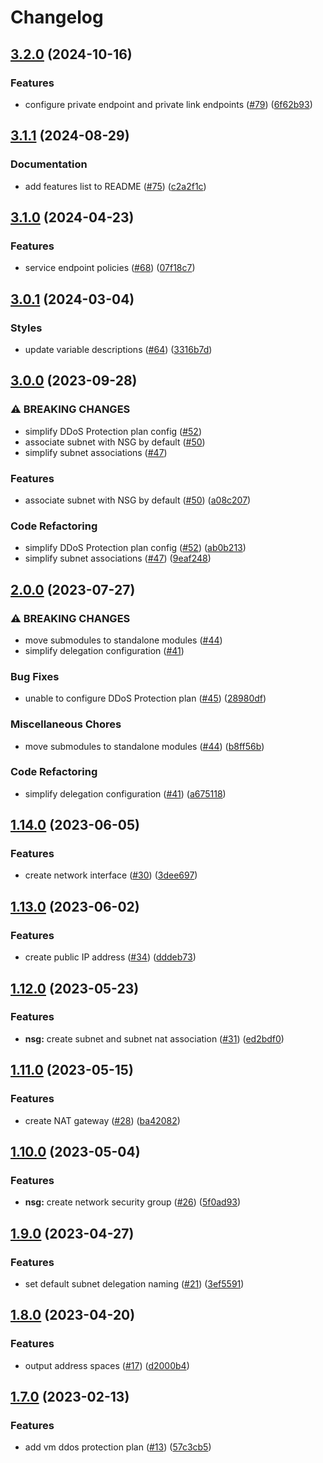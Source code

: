 # Changelog

## [3.2.0](https://github.com/equinor/terraform-azurerm-network/compare/v3.1.1...v3.2.0) (2024-10-16)


### Features

* configure private endpoint and private link endpoints ([#79](https://github.com/equinor/terraform-azurerm-network/issues/79)) ([6f62b93](https://github.com/equinor/terraform-azurerm-network/commit/6f62b939c38877352553f9371a2f4f3169d3350e))

## [3.1.1](https://github.com/equinor/terraform-azurerm-network/compare/v3.1.0...v3.1.1) (2024-08-29)


### Documentation

* add features list to README ([#75](https://github.com/equinor/terraform-azurerm-network/issues/75)) ([c2a2f1c](https://github.com/equinor/terraform-azurerm-network/commit/c2a2f1cefed78b2bf83ded1fa247704714a269ee))

## [3.1.0](https://github.com/equinor/terraform-azurerm-network/compare/v3.0.1...v3.1.0) (2024-04-23)


### Features

* service endpoint policies ([#68](https://github.com/equinor/terraform-azurerm-network/issues/68)) ([07f18c7](https://github.com/equinor/terraform-azurerm-network/commit/07f18c73f22d1841101b6d287a31f57458414345))

## [3.0.1](https://github.com/equinor/terraform-azurerm-network/compare/v3.0.0...v3.0.1) (2024-03-04)


### Styles

* update variable descriptions ([#64](https://github.com/equinor/terraform-azurerm-network/issues/64)) ([3316b7d](https://github.com/equinor/terraform-azurerm-network/commit/3316b7d16aac03cf859cba4436d9029a8c98d3d3))

## [3.0.0](https://github.com/equinor/terraform-azurerm-network/compare/v2.0.0...v3.0.0) (2023-09-28)


### ⚠ BREAKING CHANGES

* simplify DDoS Protection plan config ([#52](https://github.com/equinor/terraform-azurerm-network/issues/52))
* associate subnet with NSG by default ([#50](https://github.com/equinor/terraform-azurerm-network/issues/50))
* simplify subnet associations ([#47](https://github.com/equinor/terraform-azurerm-network/issues/47))

### Features

* associate subnet with NSG by default ([#50](https://github.com/equinor/terraform-azurerm-network/issues/50)) ([a08c207](https://github.com/equinor/terraform-azurerm-network/commit/a08c207d6ed0b30d776e556e0caf0014779dd132))


### Code Refactoring

* simplify DDoS Protection plan config ([#52](https://github.com/equinor/terraform-azurerm-network/issues/52)) ([ab0b213](https://github.com/equinor/terraform-azurerm-network/commit/ab0b213809e208c4e41601a1f9503e6b1e631af9))
* simplify subnet associations ([#47](https://github.com/equinor/terraform-azurerm-network/issues/47)) ([9eaf248](https://github.com/equinor/terraform-azurerm-network/commit/9eaf248a6fcbfe58e2acc8d5b55952ba92e3cc15))

## [2.0.0](https://github.com/equinor/terraform-azurerm-network/compare/v1.14.0...v2.0.0) (2023-07-27)


### ⚠ BREAKING CHANGES

* move submodules to standalone modules ([#44](https://github.com/equinor/terraform-azurerm-network/issues/44))
* simplify delegation configuration ([#41](https://github.com/equinor/terraform-azurerm-network/issues/41))

### Bug Fixes

* unable to configure DDoS Protection plan ([#45](https://github.com/equinor/terraform-azurerm-network/issues/45)) ([28980df](https://github.com/equinor/terraform-azurerm-network/commit/28980df97dd552cb376484161208611824f0d316))


### Miscellaneous Chores

* move submodules to standalone modules ([#44](https://github.com/equinor/terraform-azurerm-network/issues/44)) ([b8ff56b](https://github.com/equinor/terraform-azurerm-network/commit/b8ff56b0e3bf24287b3cb0475b1df45c377b4fe0))


### Code Refactoring

* simplify delegation configuration ([#41](https://github.com/equinor/terraform-azurerm-network/issues/41)) ([a675118](https://github.com/equinor/terraform-azurerm-network/commit/a675118febdc9b278e4d7f89922b7a9f3e34adf4))

## [1.14.0](https://github.com/equinor/terraform-azurerm-network/compare/v1.13.0...v1.14.0) (2023-06-05)


### Features

* create network interface ([#30](https://github.com/equinor/terraform-azurerm-network/issues/30)) ([3dee697](https://github.com/equinor/terraform-azurerm-network/commit/3dee6975f5f463354e044f2533322d978790ed25))

## [1.13.0](https://github.com/equinor/terraform-azurerm-network/compare/v1.12.0...v1.13.0) (2023-06-02)


### Features

* create public IP address ([#34](https://github.com/equinor/terraform-azurerm-network/issues/34)) ([dddeb73](https://github.com/equinor/terraform-azurerm-network/commit/dddeb734be116418be2efacacea7af2e49f427dc))

## [1.12.0](https://github.com/equinor/terraform-azurerm-network/compare/v1.11.0...v1.12.0) (2023-05-23)


### Features

* **nsg:** create subnet and subnet nat association ([#31](https://github.com/equinor/terraform-azurerm-network/issues/31)) ([ed2bdf0](https://github.com/equinor/terraform-azurerm-network/commit/ed2bdf00d41eccac07ccd5a088e9632ceef7f824))

## [1.11.0](https://github.com/equinor/terraform-azurerm-network/compare/v1.10.0...v1.11.0) (2023-05-15)


### Features

* create NAT gateway ([#28](https://github.com/equinor/terraform-azurerm-network/issues/28)) ([ba42082](https://github.com/equinor/terraform-azurerm-network/commit/ba42082abc8a0980eef89c34cac5f9fb9740a6f7))

## [1.10.0](https://github.com/equinor/terraform-azurerm-network/compare/v1.9.0...v1.10.0) (2023-05-04)


### Features

* **nsg:** create network security group ([#26](https://github.com/equinor/terraform-azurerm-network/issues/26)) ([5f0ad93](https://github.com/equinor/terraform-azurerm-network/commit/5f0ad9359ae15254794840b856816500df5ac9d1))

## [1.9.0](https://github.com/equinor/terraform-azurerm-network/compare/v1.8.0...v1.9.0) (2023-04-27)


### Features

* set default subnet delegation naming ([#21](https://github.com/equinor/terraform-azurerm-network/issues/21)) ([3ef5591](https://github.com/equinor/terraform-azurerm-network/commit/3ef55916eb0c0da5d07548ecec196cc612a943d0))

## [1.8.0](https://github.com/equinor/terraform-azurerm-network/compare/v1.7.0...v1.8.0) (2023-04-20)


### Features

* output address spaces ([#17](https://github.com/equinor/terraform-azurerm-network/issues/17)) ([d2000b4](https://github.com/equinor/terraform-azurerm-network/commit/d2000b407f43824c31dedd4d6c090560176a06d5))

## [1.7.0](https://github.com/equinor/terraform-azurerm-network/compare/v1.6.0...v1.7.0) (2023-02-13)


### Features

* add vm ddos protection plan ([#13](https://github.com/equinor/terraform-azurerm-network/issues/13)) ([57c3cb5](https://github.com/equinor/terraform-azurerm-network/commit/57c3cb5d1a71d357b8f992f2071ee01865bd09a5))
